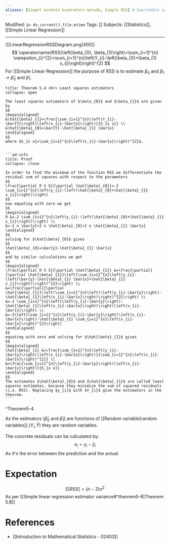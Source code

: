 ```yaml
---
aliases: [Simpel mindste kvadraters metode, Simple RSS] # Searchable synonyms and translations
---
```


Modified: `$= dv.current().file.mtime`
Tags: []
Subjects: [[Statistics]], [[Simple Linear Regression]]
****

<span class="centerImg">![[LinearRegressionRSSDiagram.png|400]]</span>
$$
\operatorname{RSS}\left(\beta_{0}, \beta_{1}\right)=\sum_{i=1}^{n} \varepsilon_{i}^{2}=\sum_{i=1}^{n}\left(Y_{i}-\left(\beta_{0}+\beta_{1} x_{i}\right)\right)^{2}
$$
For [[Simple Linear Regression]] the purpose of RSS is to estimate $\beta_{0}$ and $\beta_{1}$ $\rightarrow$ $\hat{\beta}_{0}$ and $\hat{\beta}_{1}$.
````ad-tip
title: Theorem 5.4 <br> Least squares estimators
collapse: open

The least squares estimators of $\beta_{0}$ and $\beta_{1}$ are given by
$$
\begin{aligned}
&\hat{\beta}_{1}=\frac{\sum_{i=1}^{n}\left(Y_{i}-\bar{Y}\right)\left(x_{i}-\bar{x}\right)}{S_{x x}} \\
&\hat{\beta}_{0}=\bar{Y}-\hat{\beta}_{1} \bar{x}
\end{aligned}
$$
where $S_{x x}=\sum_{i=1}^{n}\left(x_{i}-\bar{x}\right)^{2}$.


```ad-info
title: Proof
collapse: close

In order to find the minimum of the function RSS we differentiate the residual sum of squares with respect to the parameters
$$
\frac{\partial R S S}{\partial \hat{\beta}_{0}}=-2 \sum_{i=1}^{n}\left(y_{i}-\left(\hat{\beta}_{0}+\hat{\beta}_{1} x_{i}\right)\right)
$$
now equating with zero we get
$$
\begin{aligned}
0 &=-2 \sum_{i=1}^{n}\left(y_{i}-\left(\hat{\beta}_{0}+\hat{\beta}_{1} x_{i}\right)\right) \\
&=-2 n \bar{y}+2 n \hat{\beta}_{0}+2 n \hat{\beta}_{1} \bar{x}
\end{aligned}
$$
solving for $\hat{\beta}_{0}$ gives
$$
\hat{\beta}_{0}=\bar{y}-\hat{\beta}_{1} \bar{x}
$$
and by similar calculations we get
$$
\begin{aligned}
\frac{\partial R S S}{\partial \hat{\beta}_{1}} &=\frac{\partial}{\partial \hat{\beta}_{1}}\left(\sum_{i=1}^{n}\left(y_{i}-\left(\bar{y}-\hat{\beta}_{1} \bar{x}+\hat{\beta}_{1} x_{i}\right)\right)^{2}\right) \\
&=\frac{\partial}{\partial \hat{\beta}_{1}}\left(\sum_{i=1}^{n}\left(\left(y_{i}-\bar{y}\right)-\hat{\beta}_{1}\left(x_{i}-\bar{x}\right)\right)^{2}\right) \\
&=-2 \sum_{i=1}^{n}\left(\left(y_{i}-\bar{y}\right)-\hat{\beta}_{1}\left(x_{i}-\bar{x}\right)\right)\left(x_{i}-\bar{x}\right) \\
&=-2\left[\sum_{i=1}^{x}\left(y_{i}-\bar{y}\right)\left(x_{i}-\bar{x}\right)-\hat{\beta}_{1} \sum_{i=1}^{x}\left(x_{i}-\bar{x}\right)^{2}\right]
\end{aligned}
$$
equating with zero and solving for $\hat{\beta}_{1}$ gives
$$
\begin{aligned}
\hat{\beta}_{1} &=\frac{\sum_{i=1}^{n}\left(y_{i}-\bar{y}\right)\left(x_{i}-\bar{x}\right)}{\sum_{i=1}^{n}\left(x_{i}-\bar{x}\right)^{2}} \\
&=\frac{\sum_{i=1}^{n}\left(y_{i}-\bar{y}\right)\left(x_{i}-\bar{x}\right)}{S_{x x}}
\end{aligned}
$$
The estimates $\hat{\beta}_{0}$ and $\hat{\beta}_{1}$ are called least squares estimates, because they minimize the sum of squared residuals (i.e. RSS). Replacing $y_{i}$ with $Y_{i}$ give the estimators in the theorem.
```
````
^Theorem5-4

As the estimators ($\hat{\beta}_{0}$ and $\hat{\beta}_{1}$) are functions of [[Random variable|random variables]] $(Y_{i},\bar{Y})$ they are random variables.

The concrete residuals can be calculated by:
$$e_{i}=y_{i}-\hat{y}_{i}$$
As it's the error between the prediction and the actual.

# Expectation
$$\mathrm{E}[RSS]=(n-2)\sigma^{2}$$
As per [[Simple linear regression estimator variance#^theorem5-8|Theorem 5.8]]

# References
- [[Introduction to Mathematical Statistics - 02403]]